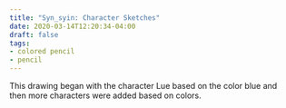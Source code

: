 ```yaml
---
title: "Syn_syin: Character Sketches"
date: 2020-03-14T12:20:34-04:00
draft: false
tags:
- colored pencil
- pencil
---
```


This drawing began with the character Lue based on the color blue and then more characters were added based on colors.
